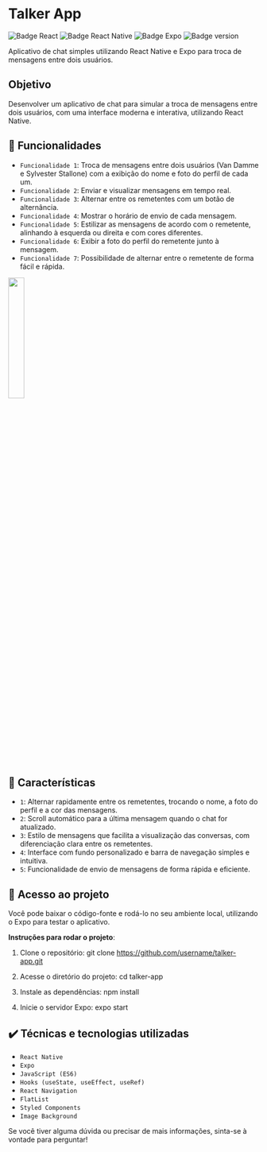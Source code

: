 # Talker App

![Badge React](https://img.shields.io/badge/React-61DAFB?style=for-the-badge&logo=react&logoColor=black)
![Badge React Native](https://img.shields.io/badge/React%20Native-61DAFB?style=for-the-badge&logo=react&logoColor=black)
![Badge Expo](https://img.shields.io/badge/Expo-1B1F23?style=for-the-badge&logo=expo&logoColor=white)
![Badge version](https://img.shields.io/badge/version-1.0-blue)

Aplicativo de chat simples utilizando React Native e Expo para troca de mensagens entre dois usuários.

## Objetivo

Desenvolver um aplicativo de chat para simular a troca de mensagens entre dois usuários, com uma interface moderna e interativa, utilizando React Native.

## :hammer: Funcionalidades

- `Funcionalidade 1`: Troca de mensagens entre dois usuários (Van Damme e Sylvester Stallone) com a exibição do nome e foto do perfil de cada um.
- `Funcionalidade 2`: Enviar e visualizar mensagens em tempo real.
- `Funcionalidade 3`: Alternar entre os remetentes com um botão de alternância.
- `Funcionalidade 4`: Mostrar o horário de envio de cada mensagem.
- `Funcionalidade 5`: Estilizar as mensagens de acordo com o remetente, alinhando à esquerda ou direita e com cores diferentes.
- `Funcionalidade 6`: Exibir a foto do perfil do remetente junto à mensagem.
- `Funcionalidade 7`: Possibilidade de alternar entre o remetente de forma fácil e rápida.

<img src="https://user-images.githubusercontent.com/96504657/185512784-cd349ac6-a7d0-496f-b4fe-74326933823f.gif" width="25%" height="25%"/>

## :scroll: Características

- `1`: Alternar rapidamente entre os remetentes, trocando o nome, a foto do perfil e a cor das mensagens.
- `2`: Scroll automático para a última mensagem quando o chat for atualizado.
- `3`: Estilo de mensagens que facilita a visualização das conversas, com diferenciação clara entre os remetentes.
- `4`: Interface com fundo personalizado e barra de navegação simples e intuitiva.
- `5`: Funcionalidade de envio de mensagens de forma rápida e eficiente.

## 📁 Acesso ao projeto

Você pode baixar o código-fonte e rodá-lo no seu ambiente local, utilizando o Expo para testar o aplicativo.

**Instruções para rodar o projeto**:

1. Clone o repositório:
git clone https://github.com/username/talker-app.git

2. Acesse o diretório do projeto:
cd talker-app

3. Instale as dependências:
npm install

4. Inicie o servidor Expo:
expo start


## ✔️ Técnicas e tecnologias utilizadas

- ``React Native``
- ``Expo``
- ``JavaScript (ES6)``
- ``Hooks (useState, useEffect, useRef)``
- ``React Navigation``
- ``FlatList``
- ``Styled Components``
- ``Image Background``

Se você tiver alguma dúvida ou precisar de mais informações, sinta-se à vontade para perguntar!
